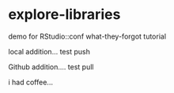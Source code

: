 # explore-libraries
demo for RStudio::conf what-they-forgot tutorial

local addition... test push

Github addition.... test pull

i had coffee... 
